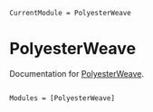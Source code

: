 ```@meta
CurrentModule = PolyesterWeave
```

# PolyesterWeave

Documentation for [PolyesterWeave](https://github.com/JuliaSIMD/PolyesterWeave.jl).

```@index
```

```@autodocs
Modules = [PolyesterWeave]
```
